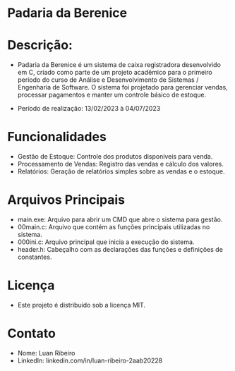 # Padaria da Berenice
# Descrição:
- Padaria da Berenice é um sistema de caixa registradora desenvolvido em C, criado como parte de um projeto acadêmico para o primeiro período do curso de Análise e Desenvolvimento de Sistemas / Engenharia de Software. O sistema foi projetado para gerenciar vendas, processar pagamentos e manter um controle básico de estoque.

- Período de realização: 13/02/2023 à 04/07/2023

# Funcionalidades
- Gestão de Estoque: Controle dos produtos disponíveis para venda.
- Processamento de Vendas: Registro das vendas e cálculo dos valores.
- Relatórios: Geração de relatórios simples sobre as vendas e o estoque.

# Arquivos Principais
- main.exe: Arquivo para abrir um CMD que abre o sistema para gestão.
- 00main.c: Arquivo que contém as funções principais utilizadas no sistema.
- 000ini.c: Arquivo principal que inicia a execução do sistema.
- header.h: Cabeçalho com as declarações das funções e definições de constantes.

# Licença
- Este projeto é distribuído sob a licença MIT.

# Contato
- Nome: Luan Ribeiro
- LinkedIn: linkedin.com/in/luan-ribeiro-2aab20228